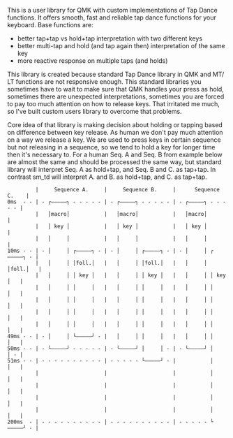 This is a user library for QMK with custom implementations of Tap Dance functions. 
It offers smooth, fast and reliable tap dance functions for your keyboard.
Base functions are:
- better tap+tap vs hold+tap interpretation with two different keys
- better multi-tap and hold (and tap again then) interpretation of the same key
- more reactive response on multiple taps (and holds)

This library is created because standard Tap Dance library in QMK and MT/ LT functions are not responsive enough.
This standard libraries you sometimes have to wait to make sure that QMK handles your press as hold, sometimes there are unexpected interpretations, sometimes you are forced to pay too much attention on how to release keys. That irritated me much, so I've built custom users library to overcome that problems.

Core idea of that library is making decision about holding or tapping based on difference between key release. As human we don't pay much attention on a way we release a key. We are used to press keys in certain sequence but not releasing in a sequence, so we tend to hold a key for longer time then it's necessary to. For a human Seq. A and Seq. B from example below are almost the same and should be processed the same way, but standard library will interpret Seq. A as hold+tap, and Seq. B and C. as tap+tap. In contrast sm_td will interpret A. and B. as hold+tap, and C. as tap+tap.

```
         |     Sequence A.     |     Sequence B.     |      Sequence C.    |
0ms  - - | - ┌—————┐ - - - - - | - ┌—————┐ - - - - - | - ┌—————┐ - - - - - |
         |   │macro│           |   │macro│           |   │macro│           |
         |   │ key │           |   │ key │           |   │ key │           |
         |   │     │           |   │     │           |   │     │           |
10ms - - | - │     │ ┌—————┐ - | - │     │ ┌—————┐ - | - │     │ ┌—————┐ - |
         |   │     │ │foll.│   |   │     │ │foll.│   |   │     │ │foll.│   |
         |   │     │ │ key │   |   │     │ │ key │   |   │     │ │ key │   |
         |   │     │ │     │   |   │     │ │     │   |   │     │ │     │   |
         |   │     │ │     │   |   │     │ │     │   |   │     │ │     │   |
         |   │     │ │     │   |   │     │ │     │   |   │     │ │     │   |
         |   │     │ │     │   |   │     │ │     │   |   │     │ │     │   |
49ms - - | - │     │ └—————┘ - |   │     │ │     │   |   │     │ │     │   |
50ms - - | - └—————┘ - - - - - | - └—————┘ │     │ - | - └—————┘ │     │ - |
51ms - - | - - - - - - - - - - | - - - - - └—————┘ - |           │     │   |
         |                     |                     |           │     │   |
         |                     |                     |           │     │   |
         |                     |                     |           │     │   |
         |                     |                     |           │     │   |
200ms  - | - - - - - - - - - - | - - - - - - - - - - | - - - - - └—————┘ - |  
```


